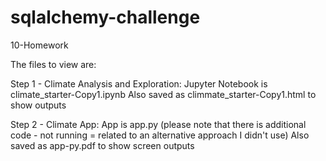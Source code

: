 # sqlalchemy-challenge
10-Homework

The files to view are:

  Step 1 - Climate Analysis and Exploration:  Jupyter Notebook is climate_starter-Copy1.ipynb
    Also saved as climmate_starter-Copy1.html to show outputs
  
  Step 2 - Climate App:  App is app.py (please note that there is additional code - not running = related to an alternative approach I didn't use)
    Also saved as app-py.pdf to show screen outputs
    
  
